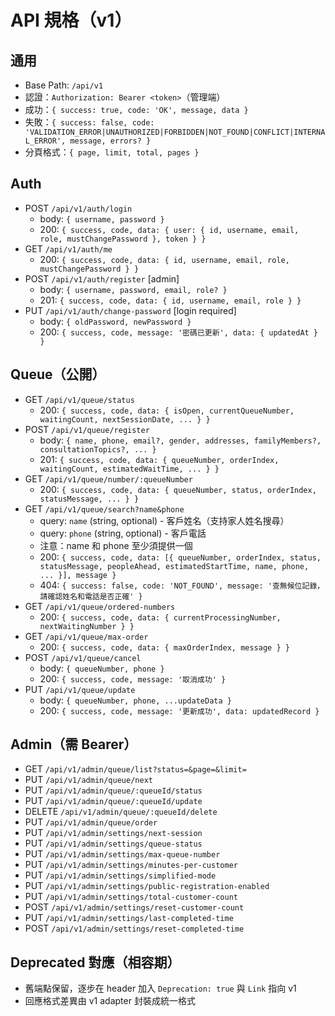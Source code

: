 # API 規格（v1）

## 通用
- Base Path: `/api/v1`
- 認證：`Authorization: Bearer <token>`（管理端）
- 成功：`{ success: true, code: 'OK', message, data }`
- 失敗：`{ success: false, code: 'VALIDATION_ERROR|UNAUTHORIZED|FORBIDDEN|NOT_FOUND|CONFLICT|INTERNAL_ERROR', message, errors? }`
- 分頁格式：`{ page, limit, total, pages }`

## Auth
- POST `/api/v1/auth/login`
  - body: `{ username, password }`
  - 200: `{ success, code, data: { user: { id, username, email, role, mustChangePassword }, token } }`
- GET `/api/v1/auth/me`
  - 200: `{ success, code, data: { id, username, email, role, mustChangePassword } }`
- POST `/api/v1/auth/register` [admin]
  - body: `{ username, password, email, role? }`
  - 201: `{ success, code, data: { id, username, email, role } }`
- PUT `/api/v1/auth/change-password` [login required]
  - body: `{ oldPassword, newPassword }`
  - 200: `{ success, code, message: '密碼已更新', data: { updatedAt } }`

## Queue（公開）
- GET `/api/v1/queue/status`
  - 200: `{ success, code, data: { isOpen, currentQueueNumber, waitingCount, nextSessionDate, ... } }`
- POST `/api/v1/queue/register`
  - body: `{ name, phone, email?, gender, addresses, familyMembers?, consultationTopics?, ... }`
  - 201: `{ success, code, data: { queueNumber, orderIndex, waitingCount, estimatedWaitTime, ... } }`
- GET `/api/v1/queue/number/:queueNumber`
  - 200: `{ success, code, data: { queueNumber, status, orderIndex, statusMessage, ... } }`
- GET `/api/v1/queue/search?name&phone`
  - query: `name` (string, optional) - 客戶姓名（支持家人姓名搜尋）
  - query: `phone` (string, optional) - 客戶電話
  - 注意：name 和 phone 至少須提供一個
  - 200: `{ success, code, data: [{ queueNumber, orderIndex, status, statusMessage, peopleAhead, estimatedStartTime, name, phone, ... }], message }`
  - 404: `{ success: false, code: 'NOT_FOUND', message: '查無候位記錄，請確認姓名和電話是否正確' }`
- GET `/api/v1/queue/ordered-numbers`
  - 200: `{ success, code, data: { currentProcessingNumber, nextWaitingNumber } }`
- GET `/api/v1/queue/max-order`
  - 200: `{ success, code, data: { maxOrderIndex, message } }`
- POST `/api/v1/queue/cancel`
  - body: `{ queueNumber, phone }`
  - 200: `{ success, code, message: '取消成功' }`
- PUT `/api/v1/queue/update`
  - body: `{ queueNumber, phone, ...updateData }`
  - 200: `{ success, code, message: '更新成功', data: updatedRecord }`

## Admin（需 Bearer）
- GET `/api/v1/admin/queue/list?status=&page=&limit=`
- PUT `/api/v1/admin/queue/next`
- PUT `/api/v1/admin/queue/:queueId/status`
- PUT `/api/v1/admin/queue/:queueId/update`
- DELETE `/api/v1/admin/queue/:queueId/delete`
- PUT `/api/v1/admin/queue/order`
- PUT `/api/v1/admin/settings/next-session`
- PUT `/api/v1/admin/settings/queue-status`
- PUT `/api/v1/admin/settings/max-queue-number`
- PUT `/api/v1/admin/settings/minutes-per-customer`
- PUT `/api/v1/admin/settings/simplified-mode`
- PUT `/api/v1/admin/settings/public-registration-enabled`
- PUT `/api/v1/admin/settings/total-customer-count`
- POST `/api/v1/admin/settings/reset-customer-count`
- PUT `/api/v1/admin/settings/last-completed-time`
- POST `/api/v1/admin/settings/reset-completed-time`

## Deprecated 對應（相容期）
- 舊端點保留，逐步在 header 加入 `Deprecation: true` 與 `Link` 指向 v1
- 回應格式差異由 v1 adapter 封裝成統一格式

